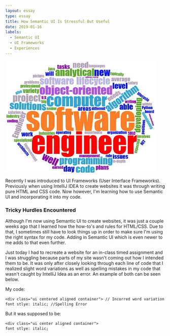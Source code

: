```yaml
---
layout: essay
type: essay
title: How Semantic UI Is Stressful But Useful
date: 2019-01-16
labels:
  - Semantic UI
  - UI Frameworks
  - Experiences
---
```


<img class="ui medium left floated rounded image" src="../images/software-engineer-word-cloud.jpg">

Recently I was introduced to UI Frameworks (User Interface Frameworks). Previously when using IntelliJ IDEA to create websites it was through writing pure HTML and CSS code. Now however, I'm learning how to use Semantic UI and incorporating it into my code. 

### Tricky Hurdles Encountered

Although I'm now using Semantic UI to create websites, it was just a couple weeks ago that I learned how the how-to's and rules for HTML/CSS. Due to that, I sometimes still have to look things up in order to make sure I'm using the right syntax for my code. Adding in Semantic UI which is even newer to me adds to that even further. 

Just today I had to recreate a website for an in-class timed assignment and I was struggling because parts of my site wasn't coming out how I intended them to be. It was only after closely looking through each line of code that I realized slight word variations as well as spelling mistakes in my code that wasn't caught by IntelliJ Idea as an error. An example of both can be seen below.

My code:
```
<div class="ui centered aligned container"> // Incorred word variation
font stlye: italic; //Spelling Error
```

But it was supposed to be:

```
<div class="ui center aligned container">
font stlye: italic;
```




